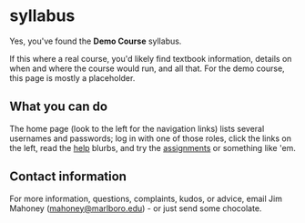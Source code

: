<h1>syllabus</h1>

Yes, you've found the <b>Demo Course</b> syllabus.

 If this where a real course, you'd likely find textbook information,
 details on when and where the course would run, and all that.
 For the demo course, this page is mostly a placeholder.

## What you can do ###

The home page (look to the left for the navigation links) lists
several usernames and passwords; log in with one of those roles,
click the links on the left, read the [help](~~/help) blurbs, and try 
the [assignments](~/special/assignments) or something like 'em.

## Contact information ##

For more information, questions, complaints,
kudos, or advice, email Jim Mahoney (mahoney@marlboro.edu) - 
or just send some chocolate.

